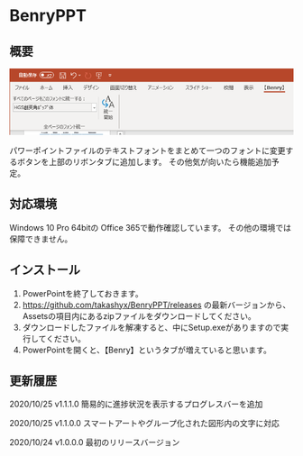 # BenryPPT

## 概要

![ribbon](./README_RESOURCES/ribbon.png)

パワーポイントファイルのテキストフォントをまとめて一つのフォントに変更するボタンを上部のリボンタブに追加します。
その他気が向いたら機能追加予定。

## 対応環境

Windows 10 Pro 64bitの Office 365で動作確認しています。
その他の環境では保障できません。

## インストール

1. PowerPointを終了しておきます。
1. https://github.com/takashyx/BenryPPT/releases の最新バージョンから、Assetsの項目内にあるzipファイルをダウンロードしてください。
1. ダウンロードしたファイルを解凍すると、中にSetup.exeがありますので実行してください。
1. PowerPointを開くと、【Benry】というタブが増えていると思います。

## 更新履歴

2020/10/25
v1.1.1.0
簡易的に進捗状況を表示するプログレスバーを追加

2020/10/25
v1.1.0.0
スマートアートやグループ化された図形内の文字に対応

2020/10/24
v1.0.0.0
最初のリリースバージョン
